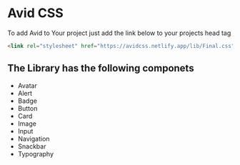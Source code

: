 # Avid CSS

To add Avid to Your project just add the link below to your projects head tag

```html
<link rel="stylesheet" href="https://avidcss.netlify.app/lib/Final.css" />

```
 
## The Library has the following componets

- Avatar
- Alert
- Badge
- Button
- Card
- Image
- Input
- Navigation
- Snackbar
- Typography


